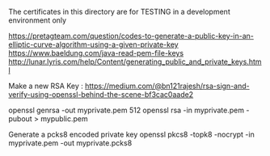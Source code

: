 The certificates in this directory are for TESTING in a development environment only

https://pretagteam.com/question/codes-to-generate-a-public-key-in-an-elliptic-curve-algorithm-using-a-given-private-key
https://www.baeldung.com/java-read-pem-file-keys
http://lunar.lyris.com/help/Content/generating_public_and_private_keys.html


Make a new RSA Key : https://medium.com/@bn121rajesh/rsa-sign-and-verify-using-openssl-behind-the-scene-bf3cac0aade2

openssl genrsa -out myprivate.pem 512
openssl rsa -in myprivate.pem -pubout > mypublic.pem

Generate a pcks8 encoded private key
openssl pkcs8 -topk8 -nocrypt -in myprivate.pem -out myprivate.pcks8

